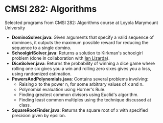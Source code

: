 # CMSI 282: Algorithms
Selected programs from CMSI 282: Algorithms course at Loyola Marymount University

- **DominoSolver.java**: Given arguments that specify a valid sequence of dominoes, it outputs the maximum possible reward for reducing the sequence to a single domino.
- **SchoolgirlSolver.java**: Returns a solution to Kirkman's schoolgirl problem (done in collaboration with [Ian Lizarda](https://github.com/ianlizzo)).
- **DiceSolver.java**: Returns the probability of winning a dice game where rolling one six gives you a win and rolling zero sixes gives you a loss, using randomized estimation.
- **PowersAndPolynomials.java**: Contains several problems involving:
    - Raising x to the power n, for some arbitrary values of x and n.
    - Polynomial evaluation using Horner's Rule.
    - Finding greatest common divisors using Euclid's algorithm.
    - Finding least common multiples using the technique discussed at class.
- **SquareRootFinder.java**: Returns the square root of x with specified precision given by epsilon.

